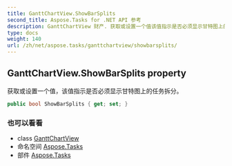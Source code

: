 ```yaml
---
title: GanttChartView.ShowBarSplits
second_title: Aspose.Tasks for .NET API 参考
description: GanttChartView 财产. 获取或设置一个值该值指示是否必须显示甘特图上的任务拆分
type: docs
weight: 140
url: /zh/net/aspose.tasks/ganttchartview/showbarsplits/
---
```

## GanttChartView.ShowBarSplits property

获取或设置一个值，该值指示是否必须显示甘特图上的任务拆分。

```csharp
public bool ShowBarSplits { get; set; }
```

### 也可以看看

* class [GanttChartView](../)
* 命名空间 [Aspose.Tasks](../../ganttchartview/)
* 部件 [Aspose.Tasks](../../../)


